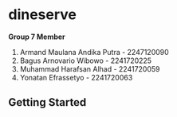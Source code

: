 # dineserve

**Group 7 Member**

1. Armand Maulana Andika Putra - 2247120090
2. Bagus Arnovario Wibowo - 2241720225
3. Muhammad Harafsan Alhad - 2241720059
4. Yonatan Efrassetyo - 2241720063

## Getting Started

